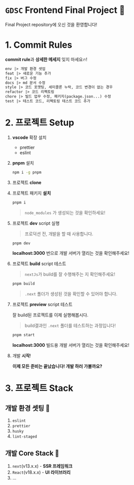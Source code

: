 # `GDSC` Frontend Final Project 🦾

Final Project repository에 오신 것을 환영합니다!

# 1. Commit Rules

**commit rule**과 **상세한 메세지** 잊지 마세요🔥!

```md
env |> 개발 환경 셋업
feat |> 새로운 기능 추가
fix |> 버그 수정
docs |> md 문서 수정
style |> 코드 포맷팅, 세미콜론 누락, 코드 변경이 없는 경우
refactor |> 코드 리펙토링
chore |> 빌드 업무 수정, 패키지(package.json...) 수정
test |> 테스트 코드, 리펙토링 테스트 코드 추가
```

# 2. 프로젝트 Setup

1. **vscode** 확장 설치

    - prettier
    - eslint

2. **pnpm** 설치

    ```bash
    npm i -g pnpm
    ```

3. 프로젝트 **clone**

4. 프로젝트 패키지 **설치**

    ```bash
    pnpm i
    ```

    > `node_modules` 가 생성되는 것을 확인하세요!

5. 프로젝트 **dev** script 실행

    > 프로덕션 전, 개발을 할 때 사용합니다.

    ```bash
    pnpm dev
    ```

    **localhost:3000** 번으로 개발 서버가 열리는 것을 확인해주세요!

6. 프로젝트 **build** script 테스트

    > `nextJs`가 build를 잘 수행해주는 지 확인해주세요!

    ```bash
    pnpm build
    ```

    > `.next` 폴더가 생성된 것을 확인할 수 있어야 합니다.

7. 프로젝트 **preview** script 테스트

    잘 build된 프로젝트를 이제 실행해봅시다.

    > build결과인 `.next` 폴더를 테스트하는 과정입니다!

    ```bash
    pnpm start
    ```

    **localhost:3000** 빌드용 개발 서버가 열리는 것을 확인해주세요!

8. 개발 **시작**!

    **이제 모든 준비는 끝났습니다! 개발 하러 가볼까요?**

# 3. 프로젝트 Stack

## 개발 환경 셋팅 🍙

1. `eslint`
2. `prettier`
3. `husky`
4. `lint-staged`

## 개발 Core Stack 🚀

1. `next`(v13.x.x) - **SSR 프레임워크**
2. `React`(v18.x.x) - **UI 라이브러리**
3. ...
